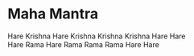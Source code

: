 # Maha Mantra
Hare Krishna Hare Krishna Krishna Krishna Hare Hare <br/>
Hare Rama Hare Rama Rama Rama Hare Hare
